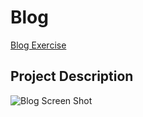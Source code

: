 # Blog

[Blog Exercise](https://github.com/nashville-software-school/front-end-milestones/blob/master/2-the-static-web/exercises/SW_HTML_BLOG.md)

## Project Description

![Blog Screen Shot]()
